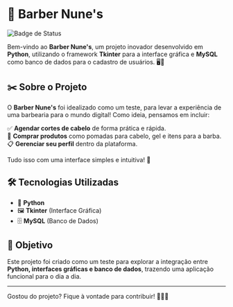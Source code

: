 # 💈 Barber Nune's


![Badge de Status](https://img.shields.io/badge/status-em%20desenvolvimento-brightgreen)

Bem-vindo ao **Barber Nune's**, um projeto inovador desenvolvido em **Python**, utilizando o framework **Tkinter** para a interface gráfica e **MySQL** como banco de dados para o cadastro de usuários. 🖥️💾  

## ✂️ Sobre o Projeto  
O **Barber Nune's** foi idealizado como um teste, para levar a experiência de uma barbearia para o mundo digital! Como ideia, pensamos em incluir:  

✅ **Agendar cortes de cabelo** de forma prática e rápida.  
🛒 **Comprar produtos** como pomadas para cabelo, gel e itens para a barba.  
📋 **Gerenciar seu perfil** dentro da plataforma.  

Tudo isso com uma interface simples e intuitiva! 🚀  

## 🛠️ Tecnologias Utilizadas  
- 🐍 **Python**  
- 🖼️ **Tkinter** (Interface Gráfica)  
- 🗄️ **MySQL** (Banco de Dados)  

## 🎯 Objetivo  
Este projeto foi criado como um teste para explorar a integração entre **Python, interfaces gráficas e banco de dados**, trazendo uma aplicação funcional para o dia a dia.  

---

Gostou do projeto? Fique à vontade para contribuir! 🖖🏻🚀

